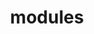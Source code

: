 ---
layout: modules
permalink: "/modules/"
title: modules

modules:
  - name: Introduction
    pagename: introduction
    video: intro-HHsmall.mp4
    background: intro.jpeg

  - name: Person Centered Care
    pagename: person-centered-care
    video: PatientCenteredCare-HHsmall.mp4
    background: personcenteredcare.jpeg
    before-beginning:
      - link: https://learninghub.phsa.ca/Courses/10806/medication-reconciliation-online-vch
        image: pcc/BeforeWeBegin.jpg
        duration: 15 minutes
        linktext: Medication Reconciliation
        text: Online Course

  - name: Wound Care
    pagename: wound-care
    video: Wound-HHsmall.mp4
    background: wound.jpeg
    before-beginning:
      - link: https://learninghub.phsa.ca/Courses/16224/wound-management-for-nurses-provincial-curriculum-online
        duration: 4hrs 30 minutes
        linktext: Wound Management for Nurses
        text: All chapters are compulsory. Chapter 3a is optional.

  - name: IV Therapy
    pagename: iv-therapy
    video: IV-HHsmall.mp4
    background: iv.jpeg
    before-beginning:
      - link: https://learninghub.phsa.ca/Courses/9898/central-venous-lines-cvc-care-and-maintenance-online-vch
        duration: 45 minutes
        linktext: Central Venous Lines Care & Maintenance
        text: Online Course
        
  - name: Pallative Care
    pagename: pallative-care
    video: Pallatative-HHsmall.mp4
    background: pallative.jpeg
    before-beginning:
      - link: https://www.pbs.org/wgbh/frontline/film/being-mortal/
        duration: 55 minutes
        linktext: Being Mortal
        text: Youtube Series
      - link: https://learninghub.phsa.ca/Courses/7729/medical-assistance-in-dying-maid-for-registered-nurses
        duration: 2 hours
        linktext: Medical Assistance in Dying for Registered Nurses
        text: Online Course
---